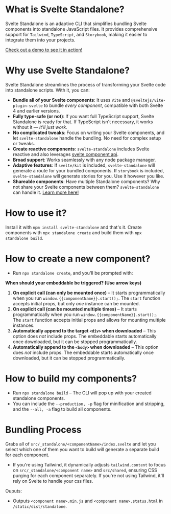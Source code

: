 # What is Svelte Standalone?

Svelte Standalone is an adaptive CLI that simplifies bundling Svelte components into standalone JavaScript files. It provides comprehensive support for `Tailwind`, `TypeScript`, and `Storybook`, making it easier to integrate them into your projects.

[Check out a demo to see it in action!](https://github.com/brenoliradev/svelte-standalone/tree/beyonk-notifications-demo)

# Why use Svelte Standalone?

Svelte Standalone streamlines the process of transforming your Svelte code into standalone scripts. With it, you can:

- **Bundle all of your Svelte components**: It uses `Vite` and `@sveltejs/vite-plugin-svelte` to bundle _every component_, compatible with both Svelte 4 and earlier versions.
- **Fully type-safe (or not)**: If you want full TypeScript support, Svelte Standalone is ready for that. If TypeScript isn't necessary, it works without it — _it'll just work_.
- **No complicated tweaks**: Focus on writing your Svelte components, and let `svelte-standalone` handle the bundling. No need for complex setup or tweaks.
- **Create reactive components**: `svelte-standalone` includes Svelte reactive and also leverages [svelte component api](https://v4.svelte.dev/docs/client-side-component-api).
- **Broad support**: Works seamlessly with any node package manager.
- **Adaptive features**: If `svelte/kit` is included, `svelte-standalone` will generate a route for your bundled components. If `storybook` is included, `svelte-standalone` will generate stories for you. Use it however you like.
- **Shareable components**: Have multiple Standalone components? Why not share your Svelte components between them? `svelte-standalone` can handle it. [Learn more here!](https://github.com/brenoliradev/svelte-standalone/SHARED.md)

# How to use it?

Install it with `npm install svelte-standalone` and that's it. Create components with `npx standalone create` and build them with `npx standalone build`.

# How to create a new component?

- Run `npx standalone create`, and you'll be prompted with:

**When should your embeddable be triggered? (Use arrow keys)**

1. **On explicit call (can only be mounted once)** – It starts programmatically when you run `window.{{componentName}}.start();`. The `start` function accepts initial props, but only _one_ instance can be mounted.
2. **On explicit call (can be mounted multiple times)** – It starts programmatically when you run `window.{{componentName}}.start();`. The `start` function accepts initial props and allows for mounting multiple instances.
3. **Automatically append to the target `<div>` when downloaded** – This option does _not_ include props. The embeddable starts automatically once downloaded, but it can be stopped programmatically.
4. **Automatically append to the `<body>` when downloaded** – This option does _not_ include props. The embeddable starts automatically once downloaded, but it can be stopped programmatically.

# How to build my components?

- Run `npx standalone build` – The CLI will pop up with your created standalone components.
- You can include the `--production, -p` flag for minification and stripping, and the `--all, -a` flag to build all components.

# Bundling Process

Grabs all of `src/_standalone/<componentName>/index.svelte` and let you select which one of them you want to build will generate a separate build for each component.

- If you're using Tailwind, it dynamically adjusts `tailwind.content` to focus on `src/_standalone/<component name>` and `src/shared`, ensuring CSS purging for each component separately. If you're not using Tailwind, it'll rely on Svelte to handle your css files.

Ouputs:

- Outputs `<component name>.min.js` and `<component name>.status.html` in `/static/dist/standalone`.
